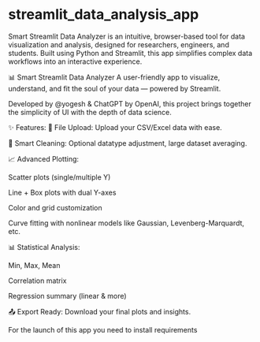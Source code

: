 # streamlit_data_analysis_app
Smart Streamlit Data Analyzer is an intuitive, browser-based tool for data visualization and analysis, designed for researchers, engineers, and students. Built using Python and Streamlit, this app simplifies complex data workflows into an interactive experience.  


📊 Smart Streamlit Data Analyzer
A user-friendly app to visualize, understand, and fit the soul of your data — powered by Streamlit.

Developed by @yogesh & ChatGPT by OpenAI, this project brings together the simplicity of UI with the depth of data science.

✨ Features:
📂 File Upload: Upload your CSV/Excel data with ease.

🧹 Smart Cleaning: Optional datatype adjustment, large dataset averaging.

📈 Advanced Plotting:

Scatter plots (single/multiple Y)

Line + Box plots with dual Y-axes

Color and grid customization

Curve fitting with nonlinear models like Gaussian, Levenberg-Marquardt, etc.

📊 Statistical Analysis:

Min, Max, Mean

Correlation matrix

Regression summary (linear & more)

📤 Export Ready: Download your final plots and insights.



For the launch of this app you need to install requirements 
